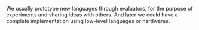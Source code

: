 We usually prototype new languages
through evaluators, for the purpose
of experiments and sharing ideas with others.
And later we could have a complete implementation
using low-level languages or hardwares.
